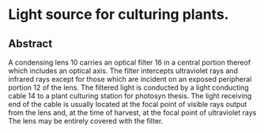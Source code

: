 # Light source for culturing plants.

## Abstract
A condensing lens 10 carries an optical filter 16 in a central portion thereof which includes an optical axis. The filter intercepts ultraviolet rays and infrared rays except for those which are incident on an exposed peripheral portion 12 of the lens. The filtered light is conducted by a light conducting cable 14 to a plant culturing station for photosyn thesis. The light receiving end of the cable is usually located at the focal point of visible rays output from the lens and, at the time of harvest, at the focal point of ultraviolet rays The lens may be entirely covered with the filter.